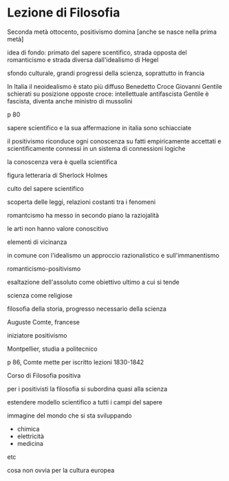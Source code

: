 # Lezione di Filosofia

Seconda metà ottocento, positivismo domina [anche se nasce nella prima metà]

idea di fondo: primato del sapere scentifico, strada opposta del romanticismo e strada diversa dall'idealismo di Hegel

sfondo culturale, grandi progressi della scienza, soprattutto in francia

In Italia il neoidealismo è stato più diffuso
Benedetto Croce 
Giovanni Gentile
schierati su posizione opposte
croce: intellettuale antifascista
Gentile è fascista, diventa anche ministro di mussolini

p 80


sapere scientifico e la sua affermazione in italia sono schiacciate


il positivismo riconduce ogni conoscenza su fatti empiricamente accettati  e scientificamente connessi in un sistema di connessioni logiche

la conoscenza vera è quella scientifica


figura letteraria di Sherlock Holmes



culto del sapere scientifico

scoperta delle leggi, relazioni costanti tra i fenomeni

romantcismo ha messo in secondo piano la raziojalità

le arti non hanno valore conoscitivo

elementi di vicinanza

in comune con l'idealismo un approccio razionalistico e sull'immanentismo

romanticismo-positivismo

esaltazione dell'assoluto come obiettivo ultimo a cui si tende

scienza come religiose


filosofia della storia, progresso necessario della scienza

Auguste Comte, francese

iniziatore positivismo

Montpellier, studia a politecnico

p 86, Comte mette per iscritto lezioni 1830-1842

Corso di Filosofia positiva


per i positivisti la filosofia si subordina quasi alla scienza

estendere modello scientifico a tutti i campi del sapere

immagine del mondo che si sta sviluppando

* chimica
* elettricità
* medicina

etc


cosa non ovvia per la cultura europea
<!--stackedit_data:
eyJoaXN0b3J5IjpbLTE3MzE1NzY4MzMsLTEwMDk1NzIxNDJdfQ
==
-->